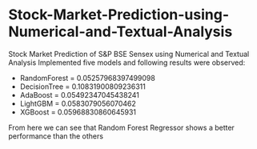 # Stock-Market-Prediction-using-Numerical-and-Textual-Analysis
Stock Market Prediction of S&amp;P BSE Sensex using Numerical and Textual Analysis
Implemented five models and following results were observed:

- RandomForest = 0.05257968397499098
- DecisionTree = 0.10831900809236311
- AdaBoost = 0.05492347045438241
- LightGBM = 0.0583079056070462
- XGBoost = 0.05968830860645931

From here we can see that Random Forest Regressor shows a better performance than the others
